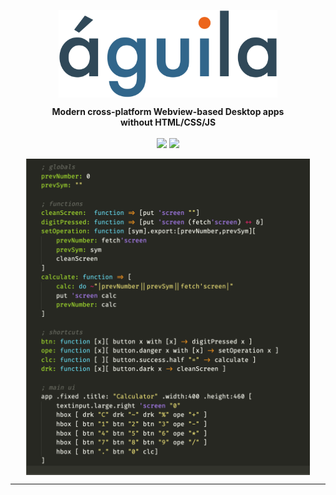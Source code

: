 <p align="center"><img align="center" width="350" src="https://raw.githubusercontent.com/arturo-lang/aguila/master/aguila.png"/></p>
<p align="center">
  <b>Modern cross-platform Webview-based Desktop apps<br>without HTML/CSS/JS</b>
  <br><br>
  <img src="https://img.shields.io/github/license/arturo-lang/aguila?style=for-the-badge">
  <img src="https://img.shields.io/badge/language-Arturo-orange.svg?style=for-the-badge">
  <!--<img src="https://img.shields.io/github/workflow/status/arturo-lang/aguila/Run%20Tests?style=for-the-badge">-->
</p>

<p align="center"><img width="90%" align="center" src="https://raw.githubusercontent.com/arturo-lang/aguila/master/screenshot.png"/></p>

--- 
